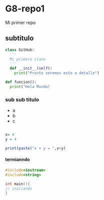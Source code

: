 # G8-repo1
Mi primer repo

## subtitulo
~~~python
class GitHub:
  '''
  Mi primera clase
  '''
  def __init__(self):
    print("Pronto veremos esto a detalle")

def funcion():
  print("Hola Mundo)
~~~
### sub sub titulo

* a
* b
* c

~~~r

x= 4
y = 4

print(paste("x + y = ",x+y)

~~~

#### termianndo

~~~cpp
#include<iostream>
#include<string>

int main(){
// iniciando
}
~~~
